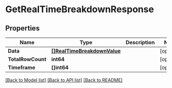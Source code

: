 # GetRealTimeBreakdownResponse

## Properties
Name | Type | Description | Notes
------------ | ------------- | ------------- | -------------
**Data** | [**[]RealTimeBreakdownValue**](RealTimeBreakdownValue.md) |  | [optional] 
**TotalRowCount** | **int64** |  | [optional] 
**Timeframe** | **[]int64** |  | [optional] 

[[Back to Model list]](../README.md#documentation-for-models) [[Back to API list]](../README.md#documentation-for-api-endpoints) [[Back to README]](../README.md)


